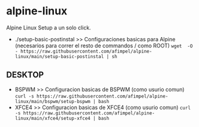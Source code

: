 # alpine-linux
Alpine Linux Setup a un solo click.

 * ./setup-basic-postinstal >> Configuraciones basicas para Alpine (necesarios para correr el resto de commandos / como ROOT)
 ``` wget  -O - https://raw.githubusercontent.com/afimpel/alpine-linux/main/setup-basic-postinstal | sh ```
## DESKTOP

 * BSPWM >> Configuracion basicas de BSPWM (como usurio comun)
 ``` curl -s https://raw.githubusercontent.com/afimpel/alpine-linux/main/bspwm/setup-bspwm | bash ```
 * XFCE4 >> Configuracion basicas de XFCE4 (como usurio comun)
 ``` curl -s https://raw.githubusercontent.com/afimpel/alpine-linux/main/xfce4/setup-xfce4 | bash ```
